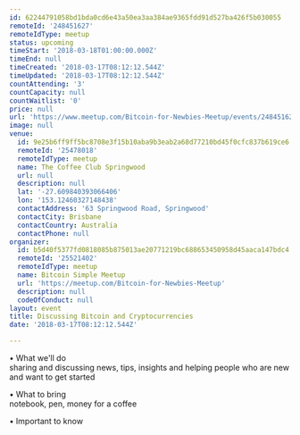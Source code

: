 ```yaml
---
id: 62244791058bd1bda0cd6e43a50ea3aa384ae9365fdd91d527ba426f5b030055
remoteId: '248451627'
remoteIdType: meetup
status: upcoming
timeStart: '2018-03-18T01:00:00.000Z'
timeEnd: null
timeCreated: '2018-03-17T08:12:12.544Z'
timeUpdated: '2018-03-17T08:12:12.544Z'
countAttending: '3'
countCapacity: null
countWaitlist: '0'
price: null
url: 'https://www.meetup.com/Bitcoin-for-Newbies-Meetup/events/248451627/'
image: null
venue:
  id: 9e25b6ff9ff5bc8708e3f15b10aba9b3eab2a68d77210bd45f0cfc837b619ce6
  remoteId: '25478018'
  remoteIdType: meetup
  name: The Coffee Club Springwood
  url: null
  description: null
  lat: '-27.609840393066406'
  lon: '153.12460327148438'
  contactAddress: '63 Springwood Road, Springwood'
  contactCity: Brisbane
  contactCountry: Australia
  contactPhone: null
organizer:
  id: b5d40f5377fd0818085b875013ae20771219bc688653450958d45aaca147bdc4
  remoteId: '25521402'
  remoteIdType: meetup
  name: Bitcoin Simple Meetup
  url: 'https://meetup.com/Bitcoin-for-Newbies-Meetup'
  description: null
  codeOfConduct: null
layout: event
title: Discussing Bitcoin and Cryptocurrencies
date: '2018-03-17T08:12:12.544Z'

---
```

<p>• What we'll do<br/>sharing and discussing news, tips, insights and helping people who are new and want to get started</p> <p>• What to bring<br/>notebook, pen, money for a coffee</p> <p>• Important to know</p>
